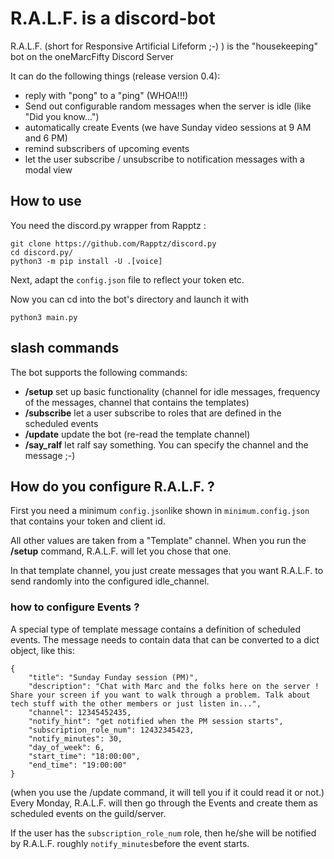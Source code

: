 # R.A.L.F. is a discord-bot

R.A.L.F. (short for Responsive Artificial Lifeform ;-) ) is the "housekeeping" bot on the oneMarcFifty Discord Server

It can do the following things (release version 0.4):

- reply with "pong" to a "ping" (WHOA!!!)
- Send out configurable random messages when the server is idle (like "Did you know...")
- automatically create Events (we have Sunday video sessions at 9 AM and 6 PM)
- remind subscribers of upcoming events
- let the user subscribe / unsubscribe to notification messages with a modal view

## How to use

You need the discord.py wrapper from Rapptz :

    git clone https://github.com/Rapptz/discord.py
    cd discord.py/
    python3 -m pip install -U .[voice]

Next, adapt the `config.json` file to reflect your token etc.

Now you can cd into the bot's directory and launch it with

    python3 main.py

## slash commands

The bot supports the following commands:
- **/setup** set up basic functionality (channel for idle messages, frequency of the messages, channel that contains the templates)
- **/subscribe** let a user subscribe to roles that are defined in the scheduled events
- **/update** update the bot (re-read the template channel)
- **/say_ralf** let ralf say something. You can specify the channel and the message ;-)

## How do you configure R.A.L.F. ?

First you need a minimum `config.json`like shown in `minimum.config.json` that contains your token and client id.

All other values are taken from a "Template" channel. When you run the **/setup** command, R.A.L.F. will let you chose that one.

In that template channel, you just create messages that you want R.A.L.F. to send randomly into the configured idle_channel.

### how to configure Events ?

A special type of template message contains a definition of scheduled events. The message needs to contain data that can be converted to a dict object, like this:

    {
        "title": "Sunday Funday session (PM)",
        "description": "Chat with Marc and the folks here on the server ! Share your screen if you want to walk through a problem. Talk about tech stuff with the other members or just listen in...",
        "channel": 12345452435,
        "notify_hint": "get notified when the PM session starts",
        "subscription_role_num": 12432345423,
        "notify_minutes": 30,
        "day_of_week": 6,
        "start_time": "18:00:00",
        "end_time": "19:00:00"
    } 

(when you use the /update command, it will tell you if it could read it or not.)
Every Monday, R.A.L.F. will then go through the Events and create them as scheduled events on the guild/server.

If the user has the `subscription_role_num` role, then he/she will be notified by R.A.L.F. roughly `notify_minutes`before the event starts.
